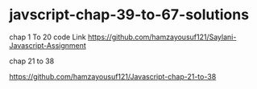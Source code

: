 # javscript-chap-39-to-67-solutions
chap 1 To 20 code Link
https://github.com/hamzayousuf121/Saylani-Javascript-Assignment

chap 21 to 38

https://github.com/hamzayousuf121/Javascript-chap-21-to-38

